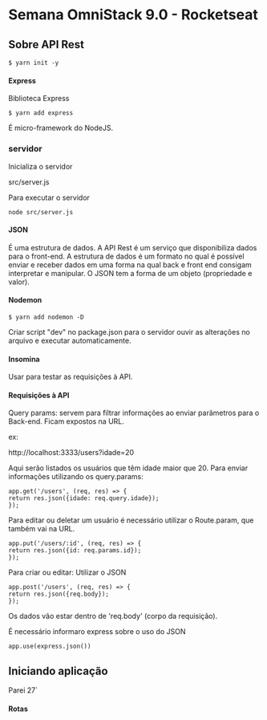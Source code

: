 # Semana OmniStack 9.0 - Rocketseat

## Sobre API Rest

    $ yarn init -y

#### Express

Biblioteca Express

    $ yarn add express

É micro-framework do NodeJS.

### servidor

Inicializa o servidor

src/server.js

Para executar o servidor

    node src/server.js

#### JSON

É uma estrutura de dados. A API Rest é um serviço que disponibiliza dados para o front-end. A estrutura de dados é um formato no qual é possível enviar e receber dados em uma forma na qual back e front end consigam interpretar e manipular.
O JSON tem a forma de um objeto (propriedade e valor).

#### Nodemon

    $ yarn add nodemon -D

Criar script "dev" no package.json para o servidor ouvir as alterações no arquivo e executar automaticamente.

#### Insomina

Usar para testar as requisições à API.

#### Requisições à API

Query params: servem para filtrar informações ao enviar parâmetros para o Back-end. Ficam expostos na URL.

ex:

http://localhost:3333/users?idade=20

Aqui serão listados os usuários que têm idade maior que 20. Para enviar informações utilizando os query.params:

    app.get('/users', (req, res) => {
    return res.json({idade: req.query.idade});
    });

Para editar ou deletar um usuário é necessário utilizar o Route.param, que também vai na URL.

    app.put('/users/:id', (req, res) => {
    return res.json({id: req.params.id});
    });

Para criar ou editar:
Utilizar o JSON

    app.post('/users', (req, res) => {
    return res.json({req.body});
    });

Os dados vão estar dentro de 'req.body' (corpo da requisição).

É necessário informaro express sobre o uso do JSON

    app.use(express.json())

## Iniciando aplicação

Parei 27`

#### Rotas
